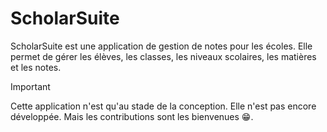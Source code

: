 # ScholarSuite

ScholarSuite est une application de gestion de notes pour les écoles. Elle permet de gérer les élèves, les classes, les niveaux scolaires, les matières et les notes.

> [!IMPORTANT]
> Cette application n'est qu'au stade de la conception. Elle n'est pas encore développée. Mais les contributions sont les bienvenues 😁.
